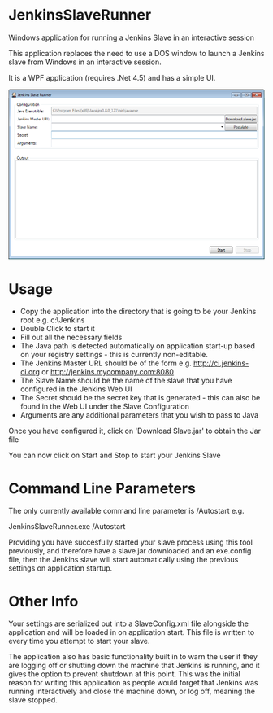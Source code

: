 # JenkinsSlaveRunner
Windows application for running a Jenkins Slave in an interactive session

This application replaces the need to use a DOS window to launch a Jenkins slave from Windows in an interactive session. 

It is a WPF application (requires .Net 4.5) and has a simple UI.

![Jenkins Slave Runner](JenkinsSlaveRunner.png?raw=true "Jenkins Slave Runner UI")

Usage
=====
* Copy the application into the directory that is going to be your Jenkins root e.g. c:\Jenkins
* Double Click to start it
* Fill out all the necessary fields
 * The Java path is detected automatically on application start-up based on your registry settings - this is currently non-editable.
 * The Jenkins Master URL should be of the form e.g. http://ci.jenkins-ci.org or http://jenkins.mycompany.com:8080
 * The Slave Name should be the name of the slave that you have configured in the Jenkins Web UI
 * The Secret should be the secret key that is generated - this can also be found in the Web UI under the Slave Configuration
 * Arguments are any additional parameters that you wish to pass to Java

Once you have configured it, click on 'Download Slave.jar' to obtain the Jar file

You can now click on Start and Stop to start your Jenkins Slave

Command Line Parameters
=======================
The only currently available command line parameter is /Autostart e.g. 

JenkinsSlaveRunner.exe /Autostart

Providing you have succesfully started your slave process using this tool previously, and therefore have a slave.jar downloaded and an exe.config file, then the Jenkins slave will start automatically using the previous settings on application startup.

Other Info
==========
Your settings are serialized out into a SlaveConfig.xml file alongside the application and will be loaded in on application start.
This file is written to every time you attempt to start your slave.

The application also has basic functionality built in to warn the user if they are logging off or shutting down the machine that Jenkins is running, and it gives the option to prevent shutdown at this point.
This was the initial reason for writing this application as people would forget that Jenkins was running interactively and close the machine down, or log off, meaning the slave stopped.

